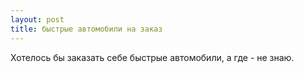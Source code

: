 ```yaml
---
layout: post 
title: быстрые автомобили на заказ 
--- 
```

Хотелось бы заказать себе быстрые автомобили, а где - не знаю.